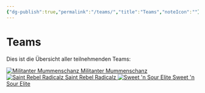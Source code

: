 ```yaml
---
{"dg-publish":true,"permalink":"/teams/","title":"Teams","noteIcon":""}
---
```


# **Teams**
Dies ist die Übersicht aller teilnehmenden Teams:

<div class="championship-grid">
  <a href="https://cptspaulding1980.github.io/choke-slam-wrestling/teams/militanter-mummenschanz" class="champ-card">
    <img src="https://github.com/CptSpaulding1980/choke-slam-wrestling/releases/download/images/Choke Slam_MM.png" alt="Militanter Mummenschanz">
    <span>Militanter Mummenschanz</span>
  </a>
  <a href="https://cptspaulding1980.github.io/choke-slam-wrestling/teams/saint-rebel-radicalz" class="champ-card">
    <img src="https://github.com/CptSpaulding1980/choke-slam-wrestling/releases/download/images/Choke Slam_SRR.png" alt="Saint Rebel Radicalz">
    <span>Saint Rebel Radicalz</span>
  </a>
  <a href="https://cptspaulding1980.github.io/choke-slam-wrestling/teams/sweet-n-sour-elite" class="champ-card">
    <img src="https://github.com/CptSpaulding1980/choke-slam-wrestling/releases/download/images/Choke Slam_SnS.png" alt="Sweet 'n Sour Elite">
    <span>Sweet 'n Sour Elite</span>
  </a>
</div>
